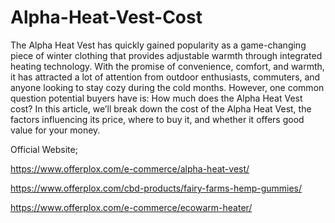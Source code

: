 # Alpha-Heat-Vest-Cost

The Alpha Heat Vest has quickly gained popularity as a game-changing piece of winter clothing that provides adjustable warmth through integrated heating technology. With the promise of convenience, comfort, and warmth, it has attracted a lot of attention from outdoor enthusiasts, commuters, and anyone looking to stay cozy during the cold months. However, one common question potential buyers have is: How much does the Alpha Heat Vest cost?
In this article, we’ll break down the cost of the Alpha Heat Vest, the factors influencing its price, where to buy it, and whether it offers good value for your money.

Official Website;

https://www.offerplox.com/e-commerce/alpha-heat-vest/

https://www.offerplox.com/cbd-products/fairy-farms-hemp-gummies/

https://www.offerplox.com/e-commerce/ecowarm-heater/

